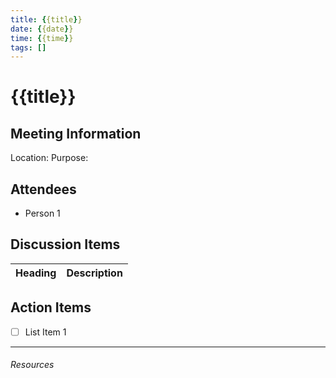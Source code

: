 ```yaml
---
title: {{title}}
date: {{date}}
time: {{time}}
tags: []
---
```

# {{title}}

## Meeting Information

Location: 
Purpose:

## Attendees

- Person 1


## Discussion Items

Heading          | Description
---------------- | -----------------


## Action Items

- [ ] List Item 1


--- 

###### Resources
